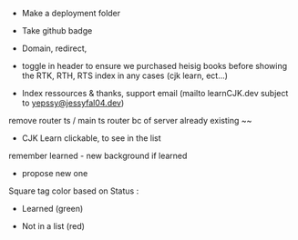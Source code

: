 - Make a deployment folder
- Take github badge
- Domain, redirect, 

- toggle in header to ensure we purchased heisig books before showing the RTK, RTH, RTS index in any cases (cjk learn, ect...)

- Index ressources & thanks, support email (mailto learnCJK.dev subject to yepssy@jessyfal04.dev)

remove router ts / main ts router bc of server already existing ~~

- CJK Learn clickable, to see in the list

remember learned
	- new background if learned
- propose new one

Square tag color based on Status : 
- Learned (green)
<!-- - In Heisig list (yellow)
- In any list (orange) -->
- Not in a list (red)
